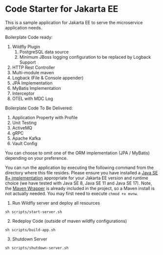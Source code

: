 # Code Starter for Jakarta EE
This is a sample application for Jakarta EE to serve the microservice application needs.

Boilerplate Code ready:
1. Wildfly Plugin 
   1. PostgreSQL data source
   1. Minimum JBoss logging configuration to be replaced by Logback Support
1. HTTP Rest Controller
1. Multi-module maven
1. Logback (File & Console appender) 
1. JPA Implementation
1. MyBatis Implementation
1. Interceptor
1. OTEL with MDC Log


Boilerplate Code To Be Delivered:
1. Application Property with Profile
1. Unit Testing
1. ActiveMQ
1. gRPC
1. Apache Kafka
1. Vault Config

You can choose to omit one of the ORM implementation (JPA / MyBatis) depending on your preference.

You can run the application by executing the following command from the directory where this file resides. Please ensure you have installed a [Java SE 8+ implementation](https://adoptium.net/?variant=openjdk8) appropriate for your Jakarta EE version and runtime choice (we have tested with Java SE 8, Java SE 11 and Java SE 17). Note, the [Maven Wrapper](https://maven.apache.org/wrapper/) is already included in the project, so a Maven install is not actually needed. You may first need to execute `chmod +x mvnw`.

1. Run Wildfly server and deploy all resources 
```
sh scripts/start-server.sh
```

2. Redeploy Code (outside of maven wildfly configurations)
```
sh scripts/build-app.sh
```

3. Shutdown Server
```
sh scripts/shutdown-server.sh
```


